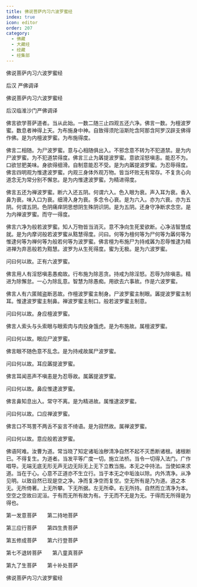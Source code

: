 ```yaml
---
title: 佛说菩萨内习六波罗蜜经
index: true
icon: editor
order: 207
category:
  - 佛藏
  - 大藏经
  - 经藏
  - 经集部
---
```


  佛说菩萨内习六波罗蜜经  

后汉 严佛调译  

佛说菩萨内习六波罗蜜经  

后汉临淮沙门严佛调译  

佛言欲学菩萨道者。当从此始。一数二随三止四观五还六净。佛言一数。为檀波罗蜜。数息者神得上天。为布施身中神。自致得须陀洹斯陀含阿那含阿罗汉辟支佛得作佛。是为内檀波罗蜜。为布施得度。  

佛言二相随。为尸波罗蜜。意与心相随俱出入。不邪念意不转为不犯道禁。是为内尸波罗蜜。为不犯道禁得度。佛言三止为羼提波罗蜜。意欲淫怒嗔恚。能忍不为。口欲甘肥美味。身欲得细滑。自制意能忍不受。是为内羼提波罗蜜。为忍辱得度。佛言四明观为惟逮波罗蜜。内观三身体外观万物。皆当坏败无有常存。不复贪心向道念无为常分别不懈怠。是为内惟逮波罗蜜。为精进得度。  

佛言五还为禅波罗蜜。断六入还五阴。何谓六入。色入眼为衰。声入耳为衰。香入鼻为衰。味入口为衰。细滑入身为衰。多念令心衰。是为六入。亦为六衰。亦为五阴。何谓五阴。色阴痛痒阴思想阴生殊阴识阴。是为五阴。还身守净断求念空。是为内禅波罗蜜。而守一得度。  

佛言六净为般若波罗蜜。知人万物皆当消灭。意不净向生死爱欲断。心净洁智慧成就。是为内摩诃般若波罗蜜从黠慧得度。问曰。何等为檀何等为尸何等为羼何等为惟逮何等为禅何等为般若何等为波罗蜜。佛言檀为布施尸为持戒羼为忍辱惟逮为精进禅为弃恶般若为黠慧。波罗为从生死得度。蜜为无极。是为六波罗蜜。  

问曰何以故。正有六波罗蜜。  

佛言用人有淫怒嗔恚愚痴故。行布施为除恶贪。持戒为除淫怒。忍辱为除嗔恚。精进为除懈怠。一心为除乱意。智慧为除愚痴。用欲去六事故。作是六波罗蜜。  

佛言人有六匿贼盗断恶故。作檀波罗蜜主制身。尸波罗蜜主制眼。羼提波罗蜜主制耳。惟逮波罗蜜主制鼻。禅波罗蜜主制口。般若波罗蜜主制意。  

问曰何以故。身应檀波罗蜜。  

佛言人索头与头索眼与眼索肉与肉投身饿虎。是为布施故。属檀波罗蜜。  

问曰何以故。眼应尸波罗蜜。  

佛言眼不随色意不乱念。是为持戒故属尸波罗蜜。  

问曰何以故。耳应羼提波罗蜜。  

佛言耳闻恶声不嗔恚是为忍辱故。属羼提波罗蜜。  

问曰何以故。鼻应惟逮波罗蜜。  

佛言鼻知息出入。常守不离。是为精进故。属惟逮波罗蜜。  

问曰何以故。口应禅波罗蜜。  

佛言口不骂詈不两舌不妄言不绮语。是为寂然故。属禅波罗蜜。  

问曰何以故。意应般若波罗蜜。  

佛语阿难。汝曹为道。常当晓了知定诸垢浊秽清净自然不起不灭悉断诸根。诸根断已。不得复生。为道者。当发平等广度一切。施立法桥。当令一切得入法门。广作唱导。无端无底无形无声无边无际无上无下立教当施。本无之中持法。当使如来求道。当在于心。心意不正道亦不生立行。当于本无之中垢浊以除。内外清净。从净见明。以致自然已现是空之净。净而复净空而复空。空无所有是乃为道。道之本无。无所倚著。上无所攀。下无所据。左无所牵。右无所持。自然而立清净为本。空空之空故曰泥洹。于有而无所有故为有。于无而不无是为无。于得而无所得是为得也。  

第一发意菩萨　　第二持地菩萨  

第三应行菩萨　　第四生贵菩萨  

第五修成菩萨　　第六行登菩萨  

第七不退转菩萨　　第八童真菩萨  

第九了生菩萨　　第十补处菩萨  

佛说菩萨内习六波罗蜜经  
